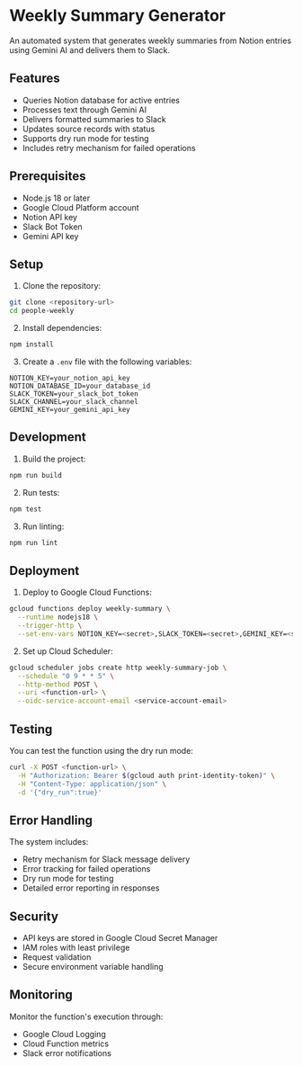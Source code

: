 # Weekly Summary Generator

An automated system that generates weekly summaries from Notion entries using Gemini AI and delivers them to Slack.

## Features

- Queries Notion database for active entries
- Processes text through Gemini AI
- Delivers formatted summaries to Slack
- Updates source records with status
- Supports dry run mode for testing
- Includes retry mechanism for failed operations

## Prerequisites

- Node.js 18 or later
- Google Cloud Platform account
- Notion API key
- Slack Bot Token
- Gemini API key

## Setup

1. Clone the repository:
```bash
git clone <repository-url>
cd people-weekly
```

2. Install dependencies:
```bash
npm install
```

3. Create a `.env` file with the following variables:
```env
NOTION_KEY=your_notion_api_key
NOTION_DATABASE_ID=your_database_id
SLACK_TOKEN=your_slack_bot_token
SLACK_CHANNEL=your_slack_channel
GEMINI_KEY=your_gemini_api_key
```

## Development

1. Build the project:
```bash
npm run build
```

2. Run tests:
```bash
npm test
```

3. Run linting:
```bash
npm run lint
```

## Deployment

1. Deploy to Google Cloud Functions:
```bash
gcloud functions deploy weekly-summary \
  --runtime nodejs18 \
  --trigger-http \
  --set-env-vars NOTION_KEY=<secret>,SLACK_TOKEN=<secret>,GEMINI_KEY=<secret>,NOTION_DATABASE_ID=<id>,SLACK_CHANNEL=<channel>
```

2. Set up Cloud Scheduler:
```bash
gcloud scheduler jobs create http weekly-summary-job \
  --schedule "0 9 * * 5" \
  --http-method POST \
  --uri <function-url> \
  --oidc-service-account-email <service-account-email>
```

## Testing

You can test the function using the dry run mode:

```bash
curl -X POST <function-url> \
  -H "Authorization: Bearer $(gcloud auth print-identity-token)" \
  -H "Content-Type: application/json" \
  -d '{"dry_run":true}'
```

## Error Handling

The system includes:
- Retry mechanism for Slack message delivery
- Error tracking for failed operations
- Dry run mode for testing
- Detailed error reporting in responses

## Security

- API keys are stored in Google Cloud Secret Manager
- IAM roles with least privilege
- Request validation
- Secure environment variable handling

## Monitoring

Monitor the function's execution through:
- Google Cloud Logging
- Cloud Function metrics
- Slack error notifications 